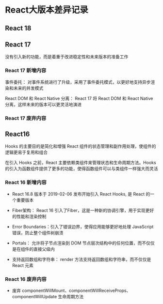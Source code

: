 # React大版本差异记录

## React 18

## React 17

没有引入新的功能，而是着重于改进稳定性和未来版本的准备工作

### React 17 新增内容

事件委托： 对事件系统进行了升级，采用了事件委托模式，以更好地支持异步渲染和未来的并发模式

React DOM 和 React Native 分离： React 17 将 React DOM 和 React Native 分离，这样未来的版本可以更灵活地演进

### React 17 废弃内容

## React16

Hooks 的主要目的是简化和增强 React 组件的状态管理和副作用处理，使组件的逻辑更易于复用和组合

在引入 Hooks 之前，React 主要依赖类组件来管理状态和生命周期方法。Hooks 的引入为函数组件提供了更多的功能，使得函数组件可以与类组件一样强大而灵活

### React 16 新增内容

- React 16.8 版本于 2019-02-06 发布开始引入 React Hooks, 是 React 的一个重要版本

- Fiber架构： React 16 引入了Fiber，这是一种新的协调引擎，用于实现更好的性能和渲染控制

- Error Boundaries：引入了错误边界，使得应用能够更好地处理 JavaScript 错误，防止整个组件树崩溃

- Portals： 允许将子节点渲染到 DOM 节点层次结构中的任何位置，而不仅仅是在组件的直接父级内

- 支持返回数组和字符串： render 方法支持返回数组和字符串，而不仅仅是 React 元素

### React 16 废弃内容

- 废弃 componentWillMount、componentWillReceiveProps、componentWillUpdate 生命周期方法
